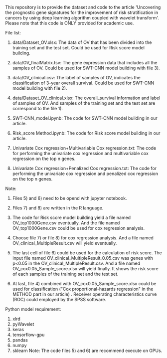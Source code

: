 This repository is to provide the dataset and code to the article 'Uncovering the prognostic gene signatures for the improvement of risk stratification in cancers by using deep learning algorithm coupled with wavelet transform'. Please note that this code is ONLY provided for academic use.

File list:
1) data/Dataset_OV.xlsx:   The data of OV that has been divided into the training set and the test set. Could be used for Risk score model building.

2) data/OV_finalMatrix.tsv:   The gene expression data that includes all the samples of OV. Could be used for SWT-CNN model building with file 3).

3) data/OV_clinical.csv:   The label of samples of OV, indicates the classification of 3-year overall survival. Could be used for SWT-CNN model building with file 2).   

4) data/Dataset_OV_clinical.xlsx:   The overall_survival information and label of samples of OV. And samples of the training set and the test set are correspond to the file 1).

5) SWT-CNN_model.ipynb:   The code for SWT-CNN model building in our article.

6) Risk_score Method.ipynb:   The code for Risk score model building in our article.

7) Univariate Cox regression+Multivariable Cox regression.txt:   The code for performing the univariate cox regression and multivariable cox regression on the top n genes.

8) Univariate Cox regression+Penalized Cox regression.txt:   The code for performing the univariate cox regression and penalized cox regression on the top n genes.


Note:   
1) Files 5) and 6) need to be opend with jupyter notebook.
            
2) Files 7) and 8) are written in the R language.
            
3) The code for Risk score model building yield a file named OV_top1000Gene.csv eventually. And the file named OV_top1000Gene.csv could be used for cox regression analysis.
            
4) Choose file 7) or file 8) for cox regression analysis. And a file named OV_clinical_MultipleResult.csv will yield eventually.
            
5) The last cell of file 6) could be used for the calculation of risk score. The input file named OV_clinical_MultipleResult_0.05.csv was genes with p<0.05 in the OV_clinical_MultipleResult.csv.
    And a file named OV_cox0.05_Sample_score.xlsx will yield finally. It shows the risk score of each samples of the training set and the test set.

6) At last, file 4) combined with OV_cox0.05_Sample_score.xlsx could be used for classification ("Cox proportional-hazards regression" in the METHOD part in our article) .
    Receiver operating characteristics curve (ROC) could employed by the SPSS software.

Python model requirement:
1) xlrd
2) pyWavelet
3) keras
4) tensorflow-gpu
5) pandas
6) numpy
7) sklearn 
Note:  The code files 5) and 6) are recommend execute on GPUs.